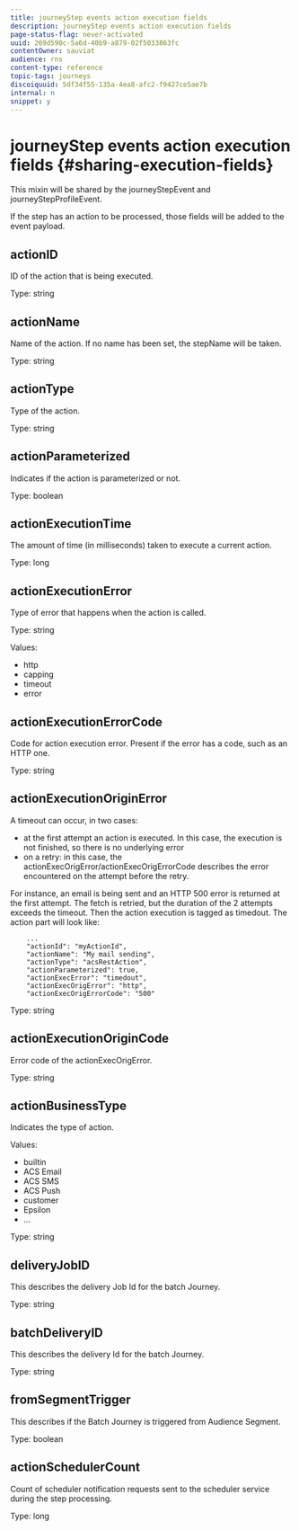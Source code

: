 ```yaml
---
title: journeyStep events action execution fields
description: journeyStep events action execution fields
page-status-flag: never-activated
uuid: 269d590c-5a6d-40b9-a879-02f5033863fc
contentOwner: sauviat
audience: rns
content-type: reference
topic-tags: journeys
discoiquuid: 5df34f55-135a-4ea8-afc2-f9427ce5ae7b
internal: n
snippet: y
---
```


# journeyStep events action execution fields {#sharing-execution-fields}

This mixin will be shared by the journeyStepEvent and journeyStepProfileEvent.

If the step has an action to be processed, those fields will be added to the event payload. 

## actionID

ID of the action that is being executed.

Type: string

## actionName

Name of the action. If no name has been set, the stepName will be taken.

Type: string

## actionType

Type of the action.

Type: string

## actionParameterized

Indicates if the action is parameterized or not.

Type: boolean

## actionExecutionTime

The amount of time (in milliseconds) taken to execute a current action.

Type: long

## actionExecutionError

Type of error that happens when the action is called.

Type: string

Values:
* http
* capping
* timeout
* error

## actionExecutionErrorCode

Code for action execution error. Present if the error has a code, such as an HTTP one. 

Type: string

## actionExecutionOriginError

A timeout can occur, in two cases:

* at the first attempt an action is executed. In this case, the execution is not finished, so there is no underlying error
* on a retry: in this case, the actionExecOrigError/actionExecOrigErrorCode describes the error encountered on the attempt before the retry.

For instance, an email is being sent and an HTTP 500 error is returned at the first attempt. The fetch is retried, but the duration of the 2 attempts exceeds the timeout. Then the action execution is tagged as timedout. The action part will look like:

```
    ...
    "actionId": "myActionId",
    "actionName": "My mail sending",
    "actionType": "acsRestAction",
    "actionParameterized": true,
    "actionExecError": "timedout",
    "actionExecOrigError": "http",
    "actionExecOrigErrorCode": "500"
```

Type: string

## actionExecutionOriginCode

Error code of the actionExecOrigError.

Type: string

## actionBusinessType

Indicates the type of action. 

Values:

* builtin
 * ACS Email
 * ACS SMS
 * ACS Push
* customer
 * Epsilon
 * ...

Type: string

## deliveryJobID

This describes the delivery Job Id for the batch Journey.

Type: string

## batchDeliveryID

This describes the delivery Id for the batch Journey.

Type: string

## fromSegmentTrigger

This describes if the Batch Journey is triggered from Audience Segment.

Type: boolean

## actionSchedulerCount

Count of scheduler notification requests sent to the scheduler service during the step processing.

Type: long
